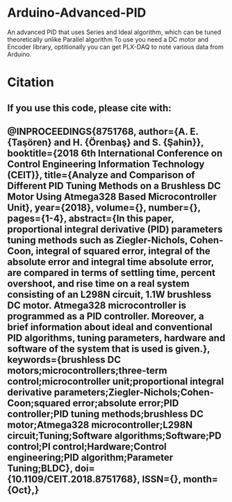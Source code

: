 # Arduino-Advanced-PID
An advanced PID that uses Series and Ideal algorithm, which can be tuned theoretically unlike Parallel algorithm
To use you need a DC motor and Encoder library, optitionally you can get PLX-DAQ to note various data from Arduino.

# Citation
If you use this code, please cite with:
---
@INPROCEEDINGS{8751768,  author={A. E. {Taşören} and H. {Örenbaş} and S. {Şahin}},  booktitle={2018 6th International Conference on Control Engineering   Information Technology (CEIT)},   title={Analyze and Comparison of Different PID Tuning Methods on a Brushless DC Motor Using Atmega328 Based Microcontroller Unit},   year={2018},  volume={},  number={},  pages={1-4},  abstract={In this paper, proportional integral derivative (PID) parameters tuning methods such as Ziegler-Nichols, Cohen-Coon, integral of squared error, integral of the absolute error and integral time absolute error, are compared in terms of settling time, percent overshoot, and rise time on a real system consisting of an L298N circuit, 1.1W brushless DC motor. Atmega328 microcontroller is programmed as a PID controller. Moreover, a brief information about ideal and conventional PID algorithms, tuning parameters, hardware and software of the system that is used is given.},  keywords={brushless DC motors;microcontrollers;three-term control;microcontroller unit;proportional integral derivative parameters;Ziegler-Nichols;Cohen-Coon;squared error;absolute error;PID controller;PID tuning methods;brushless DC motor;Atmega328 microcontroller;L298N circuit;Tuning;Software algorithms;Software;PD control;PI control;Hardware;Control engineering;PID algorithm;Parameter Tuning;BLDC},  doi={10.1109/CEIT.2018.8751768},  ISSN={},  month={Oct},}
---
